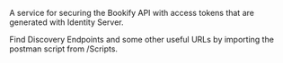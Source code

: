 ﻿A service for securing the Bookify API with access tokens that are
generated with Identity Server. 

Find Discovery Endpoints and some other useful URLs by importing the postman 
script from /Scripts.